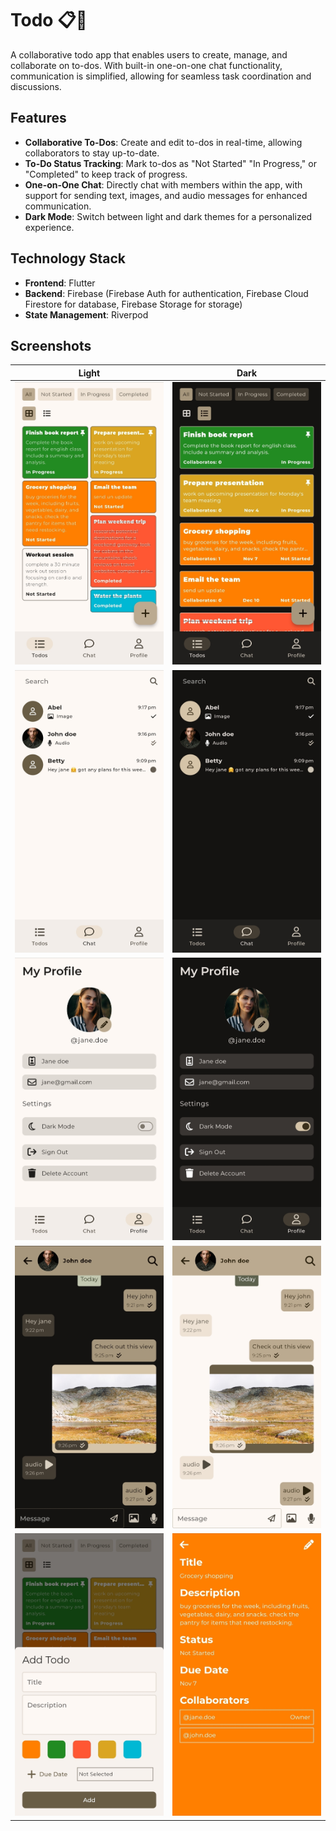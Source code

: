 # Todo 📋💬

A collaborative todo app that enables users to create, manage, and collaborate on to-dos. With built-in one-on-one chat functionality, communication is simplified, allowing for seamless task coordination and discussions.

## Features

- **Collaborative To-Dos**: Create and edit to-dos in real-time, allowing collaborators to stay up-to-date.
- **To-Do Status Tracking**: Mark to-dos as "Not Started" "In Progress," or "Completed" to keep track of progress.
- **One-on-One Chat**: Directly chat with members within the app, with support for sending text, images, and audio messages for enhanced communication.
- **Dark Mode**: Switch between light and dark themes for a personalized experience.

## Technology Stack

- **Frontend**: Flutter
- **Backend**: Firebase (Firebase Auth for authentication, Firebase Cloud Firestore for database, Firebase Storage for storage)
- **State Management**: Riverpod

## Screenshots

| Light                                                 | Dark                                                  |
| ----------------------------------------------------- | ---------------------------------------------------   |
| <img src="screenshots/screenshot_1.jpg" width="250">  | <img src="screenshots/screenshot_2.jpg" width="250">  |
| <img src="screenshots/screenshot_3.jpg" width="250">  | <img src="screenshots/screenshot_4.jpg" width="250">  |
| <img src="screenshots/screenshot_5.jpg" width="250">  | <img src="screenshots/screenshot_6.jpg" width="250">  |
| <img src="screenshots/screenshot_7.jpg" width="250">  | <img src="screenshots/screenshot_8.jpg" width="250">  |
| <img src="screenshots/screenshot_9.jpg" width="250">  | <img src="screenshots/screenshot_10.jpg" width="250"> |
